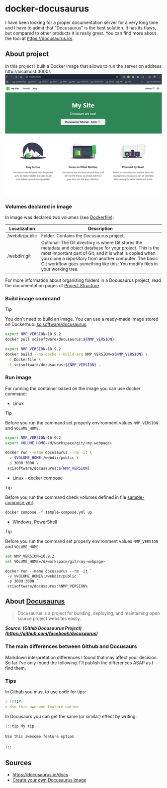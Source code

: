 # docker-docusaurus

I have been looking for a proper documentation server for a very long time and I have to admit that "Docusaurus" is the best solution. It has its flaws, but compared to other products it is really great.
You can find more about the tool at https://docusaurus.io/. 

## About project

In this project I built a Docker image that allows to run the server on address http://localhost:3000/.
![http://localhost:3000/](https://github.com/SciSoftwareSlawomirCichy/docker-docusaurus/blob/main/docs/img/localhost_main_page.png?raw=true)

### Volumes declared in image

In image was declared two volumes (see [Dockerfile](Dockerfile)):

| Localization | Description |
| ---- | -------------- |
| /webdir/public | Folder. Contains the Docusaurus project. |
| /webdir/.git | Optional! The Git directory is where Git stores the metadata and object database for your project. This is the most important part of Git, and it is what is copied when you clone a repository from another computer. The basic Git workflow goes something like this: You modify files in your working tree. |

For more information about organizing folders in a Docusaurus project, read the documentation pages of [Project Structure](https://docusaurus.io/docs/installation#project-structure).


### Build image command

> [!TIP]
> You don't need to build an image. You can use a ready-made image stored on Dockerhub: [scisoftware/docusaurus](https://hub.docker.com/repository/docker/scisoftware/docusaurus/general).
> ```bash
> export NMP_VERSION=10.9.2
> docker pull scisoftware/docusaurus:${NMP_VERSION}
> ```


```bash
export NMP_VERSION=10.9.2
docker build --no-cache --build-arg NMP_VERSION=${NMP_VERSION} \
 -f Dockerfile \
 -t scisoftware/docusaurus:${NMP_VERSION} .

```

### Run image

For running the container based on the image you can use docker command:

- Linux

> [!TIP]
> Before you run the command set properly environment values `NMP_VERSION` and `VOLUME_HOME`.
> ```bash
> export NMP_VERSION=10.9.2
> export VOLUME_HOME=/d/workspace/git/<my-webpage>
> ```

```bash
docker run --name docusaurus --rm -it \
 -v $VOLUME_HOME:/webdir/public \
 -p 3000:3000 \
 scisoftware/docusaurus:${NMP_VERSION}
```
- Linux - docker compose

> [!TIP]
> Before you run the command check volumes defined in file [sample-compose.yml](sample-compose.yml).

```bash
docker compose -f sample-compose.yml up
```


- Windows, PowerShell

> [!TIP]
> Before you run the command set properly environment values `NMP_VERSION` and `VOLUME_HOME`.
> ```bash
> set NMP_VERSION=10.9.2
> set VOLUME_HOME=/d/workspace/git/<my-webpage>
> ```

```shell
docker run --name docusaurus --rm -it `
 -v %VOLUME_HOME%:/webdir/public `
 -p 3000:3000 `
 scisoftware/docusaurus:%NMP_VERSION%
```


## About [Docusaurus](https://docusaurus.io/)

> Docusaurus is a project for building, deploying, and maintaining open source project websites easily.

***Source: (Githib Docusaurus Project)(https://github.com/facebook/docusaurus)***

### The main differences between Github and Docusaurs

Markdown interpretation differences I found that may affect your decision. 
So far I've only found the following. I'll publish the differences ASAP as I find them.

### Tips

In Github you must to use code for tips:

```md
> [!TIP]
> Use this awesome feature option
```

In Docusaurs you can get the same (or similar) effect by writing:

```md
:::tip My tip

Use this awesome feature option

:::
```

## Sources

- https://docusaurus.io/docs 
- [Create your own Docusaurus image](https://www.avonture.be/blog/docusaurus-docker/)
